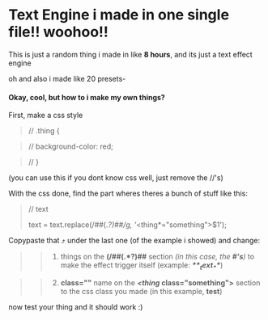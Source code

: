 # Text Engine i made in one single file!! woohoo!!

This is just a random thing i made in like **8 hours**, and its just a text effect engine  

oh and also i made like 20 presets-

#### Okay, cool, but how to i make my own things? 
First, make a css style 

> // .thing {  

> //    background-color: red;  

> // }  

(you can use this if you dont know css well, just remove the //'s)

With the css done, find the part wheres theres a bunch of stuff like this:

> // text
> 
>    text = text.replace(/##(.*?)##/g,
>  '*<thing*="something">$1</thing>');

Copypaste that ⤴ under the last one (of the example i showed) and change:  
>> 1. things on the **(/##(.*?)##** section _(in this case, the **#'s**)_
>> to make the effect trigger itself (example: _**$**_ text _**$**_)

>> 2. **class=""** name on the ***<thing* class="something">** section to
>> the css class you made (in this example, **test**)

  now test your thing and it should work :)
